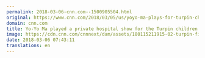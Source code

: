 ```yaml
---
permalink: 2018-03-06-cnn.com--1500905504.html
original: https://www.cnn.com/2018/03/05/us/yoyo-ma-plays-for-turpin-children/index.html
domain: cnn.com
title: Yo-Yo Ma played a private hospital show for the Turpin children
image: https://cdn.cnn.com/cnnnext/dam/assets/180115211915-02-turpin-file-super-tease.jpg
date: 2018-03-06 07:43:11
translations: en
---
```



